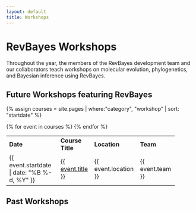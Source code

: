 ```yaml
---
layout: default
title: Workshops
---
```


# RevBayes Workshops

Throughout the year, the members of the RevBayes development team and our collaborators teach workshops on molecular evolution, phylogenetics, and Bayesian inference using RevBayes. 

## Future Workshops featuring RevBayes

{% assign courses = site.pages | where:"category", "workshop" | sort: "startdate" %}
<table class="table table-striped" style="width:90%">
<tr>
<td><b>Date</b></td>
<td><b>Course Title</b></td>
<td><b>Location</b></td>
<td><b>Team</b></td>
</tr>
{% for event in courses %}
<tr>
<td>{{ event.startdate | date: "%B %-d, %Y" }}</td>
<td><a href="{{ site.baseurl }}{{ event.url }}">{{ event.title }}</a></td>
<td>{{ event.location }}</td>
<td>{{ event.team }}</td>
</tr>
{% endfor %}
</table>



## Past Workshops


